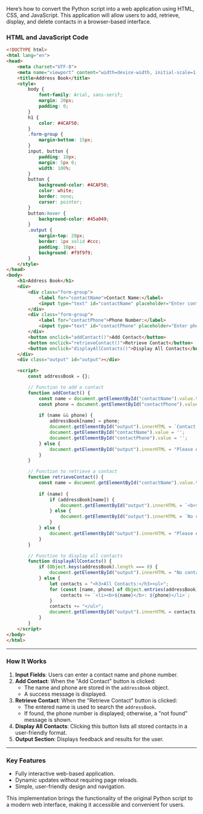 Here’s how to convert the Python script into a web application using HTML, CSS, and JavaScript. This application will allow users to add, retrieve, display, and delete contacts in a browser-based interface.

### **HTML and JavaScript Code**

```html
<!DOCTYPE html>
<html lang="en">
<head>
    <meta charset="UTF-8">
    <meta name="viewport" content="width=device-width, initial-scale=1.0">
    <title>Address Book</title>
    <style>
        body {
            font-family: Arial, sans-serif;
            margin: 20px;
            padding: 0;
        }
        h1 {
            color: #4CAF50;
        }
        .form-group {
            margin-bottom: 15px;
        }
        input, button {
            padding: 10px;
            margin: 5px 0;
            width: 100%;
        }
        button {
            background-color: #4CAF50;
            color: white;
            border: none;
            cursor: pointer;
        }
        button:hover {
            background-color: #45a049;
        }
        .output {
            margin-top: 20px;
            border: 1px solid #ccc;
            padding: 10px;
            background: #f9f9f9;
        }
    </style>
</head>
<body>
    <h1>Address Book</h1>
    <div>
        <div class="form-group">
            <label for="contactName">Contact Name:</label>
            <input type="text" id="contactName" placeholder="Enter contact name">
        </div>
        <div class="form-group">
            <label for="contactPhone">Phone Number:</label>
            <input type="text" id="contactPhone" placeholder="Enter phone number">
        </div>
        <button onclick="addContact()">Add Contact</button>
        <button onclick="retrieveContact()">Retrieve Contact</button>
        <button onclick="displayAllContacts()">Display All Contacts</button>
    </div>
    <div class="output" id="output"></div>

    <script>
        const addressBook = {};

        // Function to add a contact
        function addContact() {
            const name = document.getElementById("contactName").value.trim();
            const phone = document.getElementById("contactPhone").value.trim();
            
            if (name && phone) {
                addressBook[name] = phone;
                document.getElementById("output").innerHTML = `Contact <b>${name}</b> added successfully.`;
                document.getElementById("contactName").value = '';
                document.getElementById("contactPhone").value = '';
            } else {
                document.getElementById("output").innerHTML = "Please enter both name and phone number.";
            }
        }

        // Function to retrieve a contact
        function retrieveContact() {
            const name = document.getElementById("contactName").value.trim();
            
            if (name) {
                if (addressBook[name]) {
                    document.getElementById("output").innerHTML = `<b>${name}</b>'s phone number is <b>${addressBook[name]}</b>.`;
                } else {
                    document.getElementById("output").innerHTML = `No contact found for <b>${name}</b>.`;
                }
            } else {
                document.getElementById("output").innerHTML = "Please enter a name to retrieve the contact.";
            }
        }

        // Function to display all contacts
        function displayAllContacts() {
            if (Object.keys(addressBook).length === 0) {
                document.getElementById("output").innerHTML = "No contacts available.";
            } else {
                let contacts = "<h3>All Contacts:</h3><ul>";
                for (const [name, phone] of Object.entries(addressBook)) {
                    contacts += `<li><b>${name}</b>: ${phone}</li>`;
                }
                contacts += "</ul>";
                document.getElementById("output").innerHTML = contacts;
            }
        }
    </script>
</body>
</html>
```

---

### **How It Works**
1. **Input Fields**: Users can enter a contact name and phone number.
2. **Add Contact**: When the "Add Contact" button is clicked:
   - The name and phone are stored in the `addressBook` object.
   - A success message is displayed.
3. **Retrieve Contact**: When the "Retrieve Contact" button is clicked:
   - The entered name is used to search the `addressBook`.
   - If found, the phone number is displayed; otherwise, a "not found" message is shown.
4. **Display All Contacts**: Clicking this button lists all stored contacts in a user-friendly format.
5. **Output Section**: Displays feedback and results for the user.

---

### **Key Features**
- Fully interactive web-based application.
- Dynamic updates without requiring page reloads.
- Simple, user-friendly design and navigation.

This implementation brings the functionality of the original Python script to a modern web interface, making it accessible and convenient for users.
